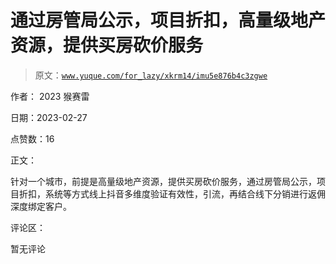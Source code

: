 # 通过房管局公示，项目折扣，高量级地产资源，提供买房砍价服务

> 原文：[`www.yuque.com/for_lazy/xkrm14/imu5e876b4c3zgwe`](https://www.yuque.com/for_lazy/xkrm14/imu5e876b4c3zgwe)

作者： 2023 猴赛雷 

日期：2023-02-27 

点赞数：16 

正文： 

针对一个城市，前提是高量级地产资源，提供买房砍价服务，通过房管局公示，项目折扣，系统等方式线上抖音多维度验证有效性，引流，再结合线下分销进行返佣深度绑定客户。 

评论区： 

暂无评论 

